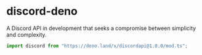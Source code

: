 # discord-deno
A Discord API in development that seeks a compromise between simplicity and complexity.

```TypeScript
import discord from "https://deno.land/x/discordapi@1.0.0/mod.ts";
```
